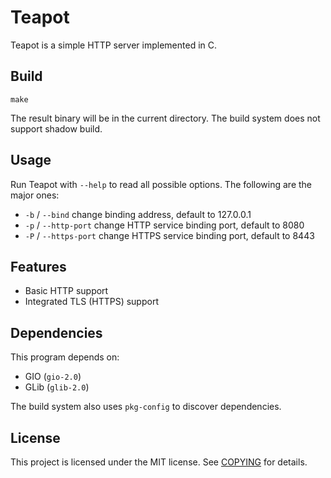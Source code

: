 # Teapot

Teapot is a simple HTTP server implemented in C.

## Build

```shell
make
```

The result binary will be in the current directory. The build system does not support shadow build.

## Usage

Run Teapot with `--help` to read all possible options. The following are the major ones:

- `-b` / `--bind` change binding address, default to 127.0.0.1
- `-p` / `--http-port` change HTTP service binding port, default to 8080
- `-P` / `--https-port` change HTTPS service binding port, default to 8443

## Features

- Basic HTTP support
- Integrated TLS (HTTPS) support

## Dependencies

This program depends on:

- GIO (`gio-2.0`)
- GLib (`glib-2.0`)

The build system also uses `pkg-config` to discover dependencies.

## License

This project is licensed under the MIT license. See [COPYING](COPYING) for details.
